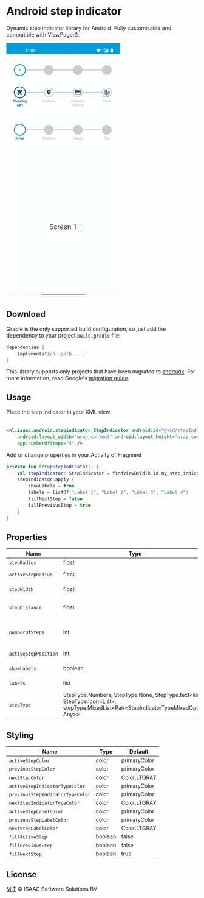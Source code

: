 # Android step indicator

Dynamic step indicator library for Android. Fully customisable and compatible with ViewPager2.

![](gifs/stepIndicatorExample.gif)

## Download

Gradle is the only supported build configuration, so just add the dependency to your
project `build.gradle` file:

```groovy
dependencies {
    implementation 'path.....'
}
```

This library supports only projects that have been migrated
to [androidx](https://developer.android.com/jetpack/androidx/). For more information, read
Google's [migration guide](https://developer.android.com/jetpack/androidx/migrate).

## Usage

Place the step indicator in your XML view.

```xml

<nl.isaac.android.stepindicator.StepIndicator android:id="@+id/stepIndicator"
    android:layout_width="wrap_content" android:layout_height="wrap_content"
    app:numberOfSteps="4" />
```

Add or change properties in your Activity of Fragment

```kotlin
private fun setupStepIndicator() {
    val stepIndicator: StepIndicator = findViewById(R.id.my_step_indicator)
    stepIndicator.apply {
        showLabels = true
        labels = listOf("Label 1", "Label 2", "Label 3", "Label 4")
        fillNextStep = false
        fillPreviousStep = true
    }
}
```

## Properties

| Name | Type | Description | Default
| ------------ | ------------- | ------------ |------------ |
| `stepRadius` | float | size of step | 42f
| `activeStepRadius` | float | size of active step | stepRadius * 1.25
| `stepWidth` | float | stroke of step | 8f
| `stepDistance` | float | distance between steps | 175f
| `numberOfSteps` | int | total number of steps in view | 4
| `activeStepPosition` | int | current active step | 0
| `showLabels` | boolean | show labels below step | false
| `labels` | list<string> | Label for each step | {}
| `stepType` | StepType.Numbers, StepType.None, StepType.text<list<string>>, StepType.Icon<List<Int>>, stepType.MixedList<Pair<StepIndicatorTypeMixedOption, Any>> | Label for each step | StepType.Numbers

## Styling

| Name | Type | Default
| ------------ | ------------- | ------------ |
| `activeStepColor` | color | primaryColor
| `previousStepColor` | color | primaryColor
| `nextStepColor` | color | Color.LTGRAY
| `activeStepIndicatorTypeColor` | color | primaryColor
| `previousStepIndicatorTypeColor` | color | primaryColor
| `nextStepIndicatorTypeColor` | color | Color.LTGRAY
| `activeStepLabelColor` | color | primaryColor
| `previousStepLabelColor` | color | primaryColor
| `nextStepLabelColor` | color | Color.LTGRAY
| `fillActiveStep` | boolean | false
| `fillPreviousStep` | boolean | false
| `fillNextStep` | boolean | true

## License
[MIT](LICENSE) © ISAAC Software Solutions BV
